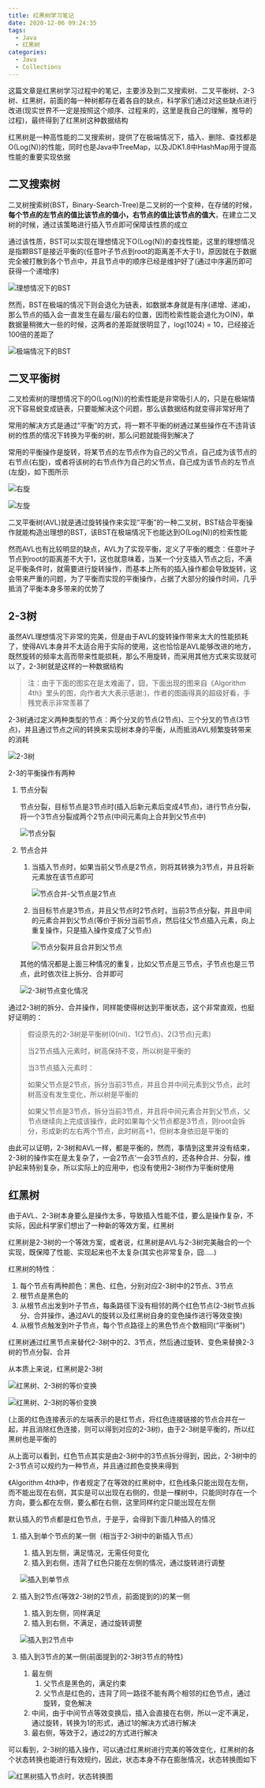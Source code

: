 ```yaml
---
title: 红黑树学习笔记
date: 2020-12-06 09:24:35
tags:
  - Java
  - 红黑树
categories:
  - Java
  - Collections
---
```



这篇文章是红黑树学习过程中的笔记，主要涉及到二叉搜索树、二叉平衡树、2-3树、红黑树，前面的每一种树都存在着各自的缺点，科学家们通过对这些缺点进行改进(现实世界不一定是按照这个顺序、过程来的，这里是我自己的理解，推导的过程)，最终得到了红黑树这种数据结构

红黑树是一种高性能的二叉搜索树，提供了在极端情况下，插入、删除、查找都是O(Log(N))的性能，同时也是Java中TreeMap，以及JDK1.8中HashMap用于提高性能的重要实现依据

<!--more-->

## 二叉搜索树

二叉树搜索树(BST，Binary-Search-Tree)是二叉树的一个变种，在存储的时候，**每个节点的左节点的值比该节点的值小，右节点的值比该节点的值大**，在建立二叉树的时候，通过该策略进行插入节点即可保障该性质的成立

通过该性质，BST可以实现在理想情况下O(Log(N))的查找性能，这里的理想情况是指颗BST是接近平衡的(任意叶子节点到root的距离差不大于1)，原因就在于数据完全被打散到各个节点中，并且节点中的顺序已经是维护好了(通过中序遍历即可获得一个递增序)

![理想情况下的BST](https://raw.githubusercontent.com/xuhuanfeng/images/master/blog-images20201206074210.png)

然而，BST在极端的情况下则会退化为链表，如数据本身就是有序(递增、递减)，那么节点的插入会一直发生在最左/最右的位置，因而检索性能会退化为O(N)，单数据量稍微大一些的时候，这两者的差距就很明显了，log(1024) = 10，已经接近100倍的差距了

![极端情况下的BST](https://raw.githubusercontent.com/xuhuanfeng/images/master/blog-images20201206074550.png)

## 二叉平衡树

二叉检索树的理想情况下的O(Log(N))的检索性能是非常吸引人的，只是在极端情况下容易蜕变成链表，只要能解决这个问题，那么该数据结构就变得非常好用了

常用的解决方式是通过“平衡”的方式，将一颗不平衡的树通过某些操作在不违背该树的性质的情况下转换为平衡的树，那么问题就能得到解决了

常用的平衡操作是旋转，将某节点的左节点作为自己的父节点，自己成为该节点的右节点(右旋)，或者将该树的右节点作为自己的父节点，自己成为该节点的左节点(左旋)，如下图所示

![右旋](https://raw.githubusercontent.com/xuhuanfeng/images/master/blog-images20201206075308.png)

![左旋](https://raw.githubusercontent.com/xuhuanfeng/images/master/blog-images20201206075600.png)

二叉平衡树(AVL)就是通过旋转操作来实现“平衡”的一种二叉树，BST结合平衡操作就能构造出理想的BST，该BST在极端情况下也能达到O(Log(N))的检索性能

然而AVL也有比较明显的缺点，AVL为了实现平衡，定义了平衡的概念：任意叶子节点到root的距离差不大于1，这也就意味着，当某一个分支插入节点之后，不满足平衡条件时，就需要进行旋转操作，而基本上所有的插入操作都会导致旋转，这会带来严重的问题，为了平衡而实现的平衡操作，占据了大部分的操作时间，几乎抵消了平衡本身多带来的优势了

## 2-3树

虽然AVL理想情况下非常的完美，但是由于AVL的旋转操作带来太大的性能损耗了，使得AVL本身并不太适合用于实际的使用，这也恰恰是AVL能够改进的地方，既然旋转的频率太高而带来性能损耗，那么不用旋转，而采用其他方式来实现就可以了，2-3树就是这样的一种数据结构

> 注：由于下面的图实在是太难画了，囧，下面出现的图来自《Algorithm 4th》里头的图，向作者大大表示感谢:)，作者的图画得真的超级好看，手残党表示非常羡慕了

2-3树通过定义两种类型的节点：两个分叉的节点(2节点)、三个分叉的节点(3节点)，并且通过节点之间的转换来实现树本身的平衡，从而抵消AVL频繁旋转带来的消耗

![2-3树](https://raw.githubusercontent.com/xuhuanfeng/images/master/blog-images20201206081545.png)

2-3的平衡操作有两种

1. 节点分裂

   节点分裂，目标节点是3节点时(插入后新元素后变成4节点)，进行节点分裂，将一个3节点分裂成两个2节点(中间元素向上合并到父节点中)

   ![节点分裂](https://raw.githubusercontent.com/xuhuanfeng/images/master/blog-images20201206082056.png)

2. 节点合并

   1. 当插入节点时，如果当前父节点是2节点，则将其转换为3节点，并且将新元素放在该节点即可

      ![节点合并-父节点是2节点](https://raw.githubusercontent.com/xuhuanfeng/images/master/blog-images20201206081958.png)

   2. 当目标节点是3节点，并且父节点时2节点时，当前3节点分裂，并且中间的元素合并到父节点(等价于拆分当前节点，然后往父节点插入元素，向上重复操作，只是插入操作变成了父节点)

      ![节点分裂并且合并到父节点](https://raw.githubusercontent.com/xuhuanfeng/images/master/blog-images20201206082127.png)

   其他的情况都是上面三种情况的重复，比如父节点是三节点，子节点也是三节点，此时依次往上拆分、合并即可

   ![2-3树节点变化情况](https://raw.githubusercontent.com/xuhuanfeng/images/master/blog-images20201206082532.png)

通过2-3树的拆分、合并操作，同样能使得树达到平衡状态，这个非常直观，也挺好证明的：

> 假设原先的2-3树是平衡树(0(nil)、1(2节点)、2(3节点)元素)
>
> 当2节点插入元素时，树高保持不变，所以树是平衡的
>
> 当3节点插入元素时：
>
> ​    如果父节点是2节点，拆分当前3节点，并且合并中间元素到父节点，此时树高没有发生变化，所以树是平衡的
>
> 如果父节点是3节点，拆分当前3节点，并且将中间元素合并到父节点，父节点继续向上完成该操作，此时如果每个父节点都是3节点，则root会拆分，形成新的左右两个节点，此时树高+1，但树本身依旧是平衡的

由此可以证明，2-3树和AVL一样，都是平衡的，然而，事情到这里并没有结束，2-3树的操作实在是太复杂了，一会2节点‘一会3节点的，还各种合并、分裂，维护起来特别复杂，所以实际上的应用中，也没有使用2-3树作为平衡树使用

## 红黑树

由于AVL、2-3树本身要么是操作太多，导致插入性能不佳，要么是操作复杂，不实际，因此科学家们想出了一种新的等效方案，红黑树

红黑树是2-3树的一个等效方案，或者说，红黑树是AVL与2-3树完美融合的一个实现，既保障了性能、实现起来也不太复杂(其实也非常复杂，囧.....)

红黑树的特性：

1. 每个节点有两种颜色：黑色、红色，分别对应2-3树中的2节点、3节点
2. 根节点是黑色的
3. 从根节点出发到叶子节点，每条路径下没有相邻的两个红色节点(2-3树节点拆分、合并操作，通过AVL的旋转以及红黑树自身的变色操作进行等效变换)
4. 从根节点触发到叶子节点，每个节点路径上的黑色节点个数相同(“平衡树”)

红黑树通过红黑节点来替代2-3树中的2、3节点，然后通过旋转、变色来替换2-3树的节点分裂、合并

从本质上来说，红黑树是2-3树

![红黑树、2-3树的等价变换](https://raw.githubusercontent.com/xuhuanfeng/images/master/blog-images20201206084550.png)

![红黑树、2-3树的等价变换](https://raw.githubusercontent.com/xuhuanfeng/images/master/blog-images20201206085113.png)

(上面的红色连接表示的左端表示的是红节点，将红色连接链接的节点合并在一起，并且消除红色连接，则可以得到对应的2-3树)，由于2-3树是平衡的，所以红黑树也是平衡的

从上面可以看到，红色节点其实是由2-3树中的3节点拆分得到，因此，2-3树中的2-3节点可以规约为一种节点，并且通过颜色变换来得到

《Algorithm 4th》中，作者规定了在等效的红黑树中，红色线条只能出现在左侧，而不能出现在右侧，其实是可以出现在右侧的，但是一棵树中，只能同时存在一个方向，要么都在左侧，要么都在右侧，这里同样约定只能出现在左侧

默认插入的节点都是红色节点，于是乎，会得到下面几种插入的情况

1. 插入到单个节点的某一侧（相当于2-3树中的新插入节点）

   1. 插入到左侧，满足情况，无需任何变化
   2. 插入到右侧，违背了红色只能在左侧的情况，通过旋转进行调整

   ![插入到单节点](https://raw.githubusercontent.com/xuhuanfeng/images/master/blog-images20201206085621.png)

2. 插入到2节点(等效2-3树的2节点，前面提到的)的某一侧

   1. 插入到左侧，同样满足
   2. 插入到右侧，不满足，通过旋转调整

   ![插入到2节点中](https://raw.githubusercontent.com/xuhuanfeng/images/master/blog-images20201206085747.png)

3. 插入到3节点的某一侧(前面提到的2-3树3节点的特性)

   1. 最左侧
      1. 父节点是黑色的，满足约束
      2. 父节点是红色的，违背了同一路径不能有两个相邻的红色节点，通过旋转，变色解决
   2. 中间，由于中间节点等效变换后，插入会直接在右侧，所以一定不满足，通过旋转，转换为1的形式，通过1的解决方式进行解决
   3. 最右侧，等效于2，通过2的方式进行解决

可以看到，2-3树的插入操作，可以通过红黑树进行完美的等效变化，红黑树的各个状态转换也能进行有效规约，因此，状态本身不存在膨胀情况，状态转换图如下

![红黑树插入节点时，状态转换图](https://raw.githubusercontent.com/xuhuanfeng/images/master/blog-images20201206090645.png)

